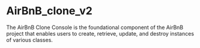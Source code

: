 # AirBnB_clone_v2
The AirBnB Clone Console is the foundational component of the AirBnB project that enables users to create, retrieve, update, and destroy instances of various classes.